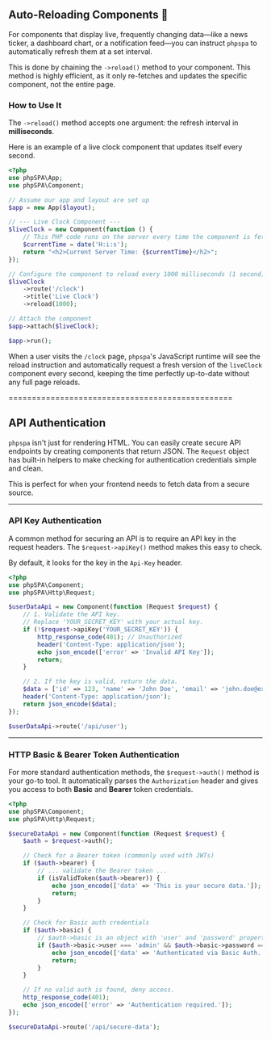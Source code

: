 ## Auto-Reloading Components 🔄

For components that display live, frequently changing data—like a news ticker, a dashboard chart, or a notification feed—you can instruct `phpspa` to automatically refresh them at a set interval.

This is done by chaining the `->reload()` method to your component. This method is highly efficient, as it only re-fetches and updates the specific component, not the entire page.

### How to Use It

The `->reload()` method accepts one argument: the refresh interval in **milliseconds**.

Here is an example of a live clock component that updates itself every second.

```php
<?php
use phpSPA\App;
use phpSPA\Component;

// Assume our app and layout are set up
$app = new App($layout);

// --- Live Clock Component ---
$liveClock = new Component(function () {
    // This PHP code runs on the server every time the component is fetched
    $currentTime = date('H:i:s');
    return "<h2>Current Server Time: {$currentTime}</h2>";
});

// Configure the component to reload every 1000 milliseconds (1 second)
$liveClock
    ->route('/clock')
    ->title('Live Clock')
    ->reload(1000);

// Attach the component
$app->attach($liveClock);

$app->run();
```

When a user visits the `/clock` page, `phpspa`'s JavaScript runtime will see the reload instruction and automatically request a fresh version of the `liveClock` component every second, keeping the time perfectly up-to-date without any full page reloads.




================================================





## API Authentication

`phpspa` isn't just for rendering HTML. You can easily create secure API endpoints by creating components that return JSON. The `Request` object has built-in helpers to make checking for authentication credentials simple and clean.

This is perfect for when your frontend needs to fetch data from a secure source.

-----

### API Key Authentication

A common method for securing an API is to require an API key in the request headers. The `$request->apiKey()` method makes this easy to check.

By default, it looks for the key in the `Api-Key` header.

```php
<?php
use phpSPA\Component;
use phpSPA\Http\Request;

$userDataApi = new Component(function (Request $request) {
    // 1. Validate the API key.
    // Replace 'YOUR_SECRET_KEY' with your actual key.
    if (!$request->apiKey('YOUR_SECRET_KEY')) {
        http_response_code(401); // Unauthorized
        header('Content-Type: application/json');
        echo json_encode(['error' => 'Invalid API Key']);
        return;
    }

    // 2. If the key is valid, return the data.
    $data = ['id' => 123, 'name' => 'John Doe', 'email' => 'john.doe@example.com'];
    header('Content-Type: application/json');
    return json_encode($data);
});

$userDataApi->route('/api/user');
```

-----

### HTTP Basic & Bearer Token Authentication

For more standard authentication methods, the `$request->auth()` method is your go-to tool. It automatically parses the `Authorization` header and gives you access to both **Basic** and **Bearer** token credentials.

```php
<?php
use phpSPA\Component;
use phpSPA\Http\Request;

$secureDataApi = new Component(function (Request $request) {
    $auth = $request->auth();

    // Check for a Bearer token (commonly used with JWTs)
    if ($auth->bearer) {
        // ... validate the Bearer token ...
        if (isValidToken($auth->bearer)) {
            echo json_encode(['data' => 'This is your secure data.']);
            return;
        }
    }

    // Check for Basic auth credentials
    if ($auth->basic) {
        // $auth->basic is an object with 'user' and 'password' properties
        if ($auth->basic->user === 'admin' && $auth->basic->password === 'secret') {
            echo json_encode(['data' => 'Authenticated via Basic Auth.']);
            return;
        }
    }

    // If no valid auth is found, deny access.
    http_response_code(401);
    echo json_encode(['error' => 'Authentication required.']);
});

$secureDataApi->route('/api/secure-data');
```